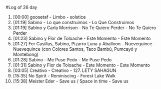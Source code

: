 #Log of 26 day

1. [00:00] goosetaf - Limbo - solstice
1. [01:19] Sabino - Lo que construimos - Lo Que Construimos
1. [01:19] Sabino y Carla Morrison - No Te Quiero Perder - No Te Quiero Perder
1. [01:23] Sabino y Flor de Toloache - Este Momento - Este Momento
1. [01:27] Fer Casillas, Sabino, Pizarro Luna y Aballoon - Nuevequince - Nuevequince (con Colores Santos, Taco Bambú, Pumcayó y Montebong)
1. [01:28] Sabino - Me Puse Pedo - Me Puse Pedo
1. [01:31] Sabino y Flor de Toloache - Este Momento - Este Momento
1. [03:05] Creativo - Creativo - 127. LETY SAHAGUN
1. [15:35] No Spirit - Reminiscing - Forest Lake Walk
1. [15:38] Meister Eder - Save us / Space in time - Save us
